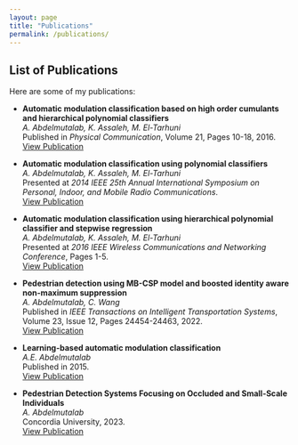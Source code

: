 ```yaml
---
layout: page
title: "Publications"
permalink: /publications/
---
```


## List of Publications
Here are some of my publications:

- **Automatic modulation classification based on high order cumulants and hierarchical polynomial classifiers**  
  *A. Abdelmutalab, K. Assaleh, M. El-Tarhuni*  
  Published in *Physical Communication*, Volume 21, Pages 10-18, 2016.  
  [View Publication](https://doi.org/10.1016/j.phycom.2016.example)

- **Automatic modulation classification using polynomial classifiers**  
  *A. Abdelmutalab, K. Assaleh, M. El-Tarhuni*  
  Presented at *2014 IEEE 25th Annual International Symposium on Personal, Indoor, and Mobile Radio Communications*.  
  [View Publication](#)

- **Automatic modulation classification using hierarchical polynomial classifier and stepwise regression**  
  *A. Abdelmutalab, K. Assaleh, M. El-Tarhuni*  
  Presented at *2016 IEEE Wireless Communications and Networking Conference*, Pages 1-5.  
  [View Publication](#)

- **Pedestrian detection using MB-CSP model and boosted identity aware non-maximum suppression**  
  *A. Abdelmutalab, C. Wang*  
  Published in *IEEE Transactions on Intelligent Transportation Systems*, Volume 23, Issue 12, Pages 24454-24463, 2022.  
  [View Publication](#)

- **Learning-based automatic modulation classification**  
  *A.E. Abdelmutalab*  
  Published in 2015.  
  [View Publication](#)

- **Pedestrian Detection Systems Focusing on Occluded and Small-Scale Individuals**  
  *A. Abdelmutalab*  
  Concordia University, 2023.  
  [View Publication](#)
